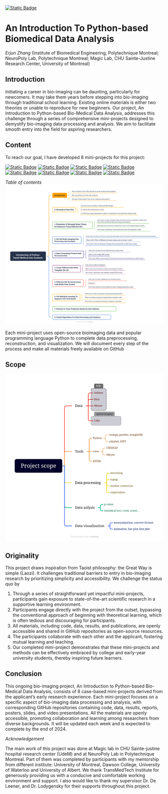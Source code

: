 [![Static Badge](https://img.shields.io/badge/Visit-our_main_project_page-ff69b4)](https://github.com/zhangerjun/Introduction_To_Python-based_Biomedical_Data_Analysis)
# An Introduction To Python-based Biomedical Data Analysis
*Erjun Zhang* (Institute of Biomedical Engineering, Polytechnique Montreal; NeuroPoly Lab, Polytechnique Montreal; 
Magic Lab, CHU Sainte-Justine Research Center, University of Montreal)

## Introduction
Initiating a career in bio-imaging can be daunting, particularly for newcomers. It may take them years before stepping
into bio-imaging through traditional school learning. Existing online materials is either two theories or unable to
reproduce for new beginners. Our project, An Introduction to Python-based Bio-Medical Data Analysis, addresses this
challenge through a series of comprehensive mini-projects designed to demystify bio-imaging data processing and
analysis. We aim to facilitate smooth entry into the field for aspiring researchers.

## Content
To reach our goal, I have developed 8 mini-projects for this project:

[![Static Badge](https://img.shields.io/badge/Visit-our_mini--project_1_page-ff69b4)](https://github.com/zhangerjun/dMRI_data_analysis)
[![Static Badge](https://img.shields.io/badge/Visit-our_mini--project_2_page-ff69b4)](https://github.com/zhangerjun/HIE_brain_MRI)
[![Static Badge](https://img.shields.io/badge/Visit-our_mini--project_3_page-ff69b4)](https://github.com/brainhack-school2020/BHS_Project_dMRI)
[![Static Badge](https://img.shields.io/badge/Visit-our_mini--project_4_page-ff69b4)](https://github.com/zhangerjun/DTI-TK-Build-Template)
[![Static Badge](https://img.shields.io/badge/Visit-our_mini--project_5_page-ff69b4)](https://github.com/zhangerjun/dMRI_reconstrcution_from_scratch)
[![Static Badge](https://img.shields.io/badge/Visit-our_mini--project_6_page-ff69b4)](https://github.com/zhangerjun/UNet_model)
[![Static Badge](https://img.shields.io/badge/Visit-our_mini--project_7_page-ff69b4)](https://github.com/zhangerjun/age_predict_based_on_dmri)
[![Static Badge](https://img.shields.io/badge/Visit-our_mini--project_8_page-ff69b4)](https://github.com/zhangerjun/ML-basic-algorithms)

*Table of contents*
![table of content](./Figures/Introduction_of_Python-based_Medical_Data_Analysis.png)


Each mini-project uses open-source bioimaging data and popular programming language Python to complete data
preprocessing, reconstruction, and visualization. We will document every step of the process and make all materials
freely available on GitHub

## Scope
![scope](./Figures/Project_scope.png)

## Originality
This project draws inspiration from Taoist philosophy: the Great Way is simple (Laozi). It challenges traditional barriers
to entry in bio-imaging research by prioritizing simplicity and accessibility. We challenge the status quo by

1. Through a series of straightforward yet impactful mini-projects, participants gain exposure to state-of-the-art
scientific research in a supportive learning environment.
2. Participants engage directly with the project from the outset, bypassing the conventional approach of beginning
with theoretical learning, which is often tedious and discouraging for participants.
3. All materials, including code, data, results, and publications, are openly accessible and shared in GitHub
repositories as open-source resources.
4. The participants collaborate with each other and the applicant, fostering mutual learning and teaching.
5. Our completed mini-project demonstrates that these mini-projects and methods can be effectively embraced by
college and early-year university students, thereby inspiring future learners.
## Conclusion
This ongoing bio-imaging project, An Introduction to Python-based Bio-Medical Data Analysis, consists of 8 case-based
mini-projects derived from the applicant’s early research experience. Each mini-project focuses on a specific aspect of
bio-imaging data processing and analysis, with corresponding GitHub repositories containing code, data, results, reports,
posters, slides, and video presentations. All the materials are openly accessible, promoting collaboration and learning
among researchers from diverse backgrounds. It will be updated each week and is expected to complete by the end of 2024.

*Acknowledgement*

The main work of this project was done at Magic lab in CHU Sainte-justine hospital research center (UdeM) and at NeuroPoly Lab in Polytechnique Montreal. Part of them was completed by participants with my mentorship from different institute: University of Montreal, Dawson College, University of Waterloo and University of Albert. We thank TransMedTech Institute for generously providing us with a conducive and comfortable working environment and support. I also would like to thank my supervisor Dr. De Leener, and Dr. Lodygensky for their supports throughout this project.
